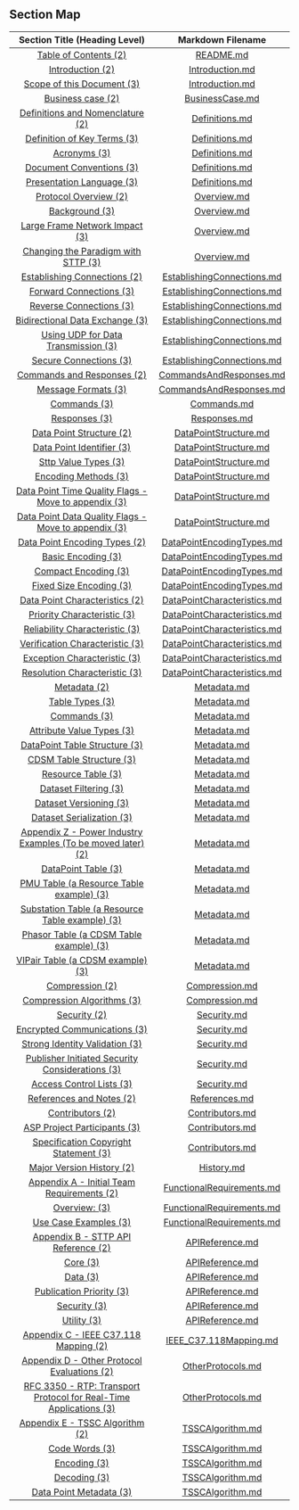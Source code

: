 ## Section Map

| Section Title (Heading Level) | Markdown Filename |
|:-----------------------------:|:-----------------:|
| [Table of Contents (2)](README.md#table-of-contents) | [README.md](README.md) |
| [Introduction (2)](Introduction.md#introduction) | [Introduction.md](Introduction.md) |
| [Scope of this Document (3)](Introduction.md#scope-of-this-document) | [Introduction.md](Introduction.md) |
| [Business case (2)](BusinessCase.md#business-case) | [BusinessCase.md](BusinessCase.md) |
| [Definitions and Nomenclature (2)](Definitions.md#definitions-and-nomenclature) | [Definitions.md](Definitions.md) |
| [Definition of Key Terms (3)](Definitions.md#definition-of-key-terms) | [Definitions.md](Definitions.md) |
| [Acronyms (3)](Definitions.md#acronyms) | [Definitions.md](Definitions.md) |
| [Document Conventions (3)](Definitions.md#document-conventions) | [Definitions.md](Definitions.md) |
| [Presentation Language (3)](Definitions.md#presentation-language) | [Definitions.md](Definitions.md) |
| [Protocol Overview (2)](Overview.md#protocol-overview) | [Overview.md](Overview.md) |
| [Background (3)](Overview.md#background) | [Overview.md](Overview.md) |
| [Large Frame Network Impact (3)](Overview.md#large-frame-network-impact) | [Overview.md](Overview.md) |
| [Changing the Paradigm with STTP (3)](Overview.md#changing-the-paradigm-with-sttp) | [Overview.md](Overview.md) |
| [Establishing Connections (2)](EstablishingConnections.md#establishing-connections) | [EstablishingConnections.md](EstablishingConnections.md) |
| [Forward Connections (3)](EstablishingConnections.md#forward-connections) | [EstablishingConnections.md](EstablishingConnections.md) |
| [Reverse Connections (3)](EstablishingConnections.md#reverse-connections) | [EstablishingConnections.md](EstablishingConnections.md) |
| [Bidirectional Data Exchange (3)](EstablishingConnections.md#bidirectional-data-exchange) | [EstablishingConnections.md](EstablishingConnections.md) |
| [Using UDP for Data Transmission (3)](EstablishingConnections.md#using-udp-for-data-transmission) | [EstablishingConnections.md](EstablishingConnections.md) |
| [Secure Connections (3)](EstablishingConnections.md#secure-connections) | [EstablishingConnections.md](EstablishingConnections.md) |
| [Commands and Responses (2)](CommandsAndResponses.md#commands-and-responses) | [CommandsAndResponses.md](CommandsAndResponses.md) |
| [Message Formats (3)](CommandsAndResponses.md#message-formats) | [CommandsAndResponses.md](CommandsAndResponses.md) |
| [Commands (3)](Commands.md#commands) | [Commands.md](Commands.md) |
| [Responses (3)](Responses.md#responses) | [Responses.md](Responses.md) |
| [Data Point Structure (2)](DataPointStructure.md#data-point-structure) | [DataPointStructure.md](DataPointStructure.md) |
| [Data Point Identifier (3)](DataPointStructure.md#data-point-identifier) | [DataPointStructure.md](DataPointStructure.md) |
| [Sttp Value Types (3)](DataPointStructure.md#sttp-value-types) | [DataPointStructure.md](DataPointStructure.md) |
| [Encoding Methods (3)](DataPointStructure.md#encoding-methods) | [DataPointStructure.md](DataPointStructure.md) |
| [Data Point Time Quality Flags - Move to appendix (3)](DataPointStructure.md#data-point-time-quality-flags---move-to-appendix) | [DataPointStructure.md](DataPointStructure.md) |
| [Data Point Data Quality Flags - Move to appendix (3)](DataPointStructure.md#data-point-data-quality-flags---move-to-appendix) | [DataPointStructure.md](DataPointStructure.md) |
| [Data Point Encoding Types (2)](DataPointEncodingTypes.md#data-point-encoding-types) | [DataPointEncodingTypes.md](DataPointEncodingTypes.md) |
| [Basic Encoding (3)](DataPointEncodingTypes.md#basic-encoding) | [DataPointEncodingTypes.md](DataPointEncodingTypes.md) |
| [Compact Encoding (3)](DataPointEncodingTypes.md#compact-encoding) | [DataPointEncodingTypes.md](DataPointEncodingTypes.md) |
| [Fixed Size Encoding (3)](DataPointEncodingTypes.md#fixed-size-encoding) | [DataPointEncodingTypes.md](DataPointEncodingTypes.md) |
| [Data Point Characteristics (2)](DataPointCharacteristics.md#data-point-characteristics) | [DataPointCharacteristics.md](DataPointCharacteristics.md) |
| [Priority Characteristic (3)](DataPointCharacteristics.md#priority-characteristic) | [DataPointCharacteristics.md](DataPointCharacteristics.md) |
| [Reliability Characteristic (3)](DataPointCharacteristics.md#reliability-characteristic) | [DataPointCharacteristics.md](DataPointCharacteristics.md) |
| [Verification Characteristic (3)](DataPointCharacteristics.md#verification-characteristic) | [DataPointCharacteristics.md](DataPointCharacteristics.md) |
| [Exception Characteristic (3)](DataPointCharacteristics.md#exception-characteristic) | [DataPointCharacteristics.md](DataPointCharacteristics.md) |
| [Resolution Characteristic (3)](DataPointCharacteristics.md#resolution-characteristic) | [DataPointCharacteristics.md](DataPointCharacteristics.md) |
| [Metadata (2)](Metadata.md#metadata) | [Metadata.md](Metadata.md) |
| [Table Types (3)](Metadata.md#table-types) | [Metadata.md](Metadata.md) |
| [Commands (3)](Metadata.md#commands) | [Metadata.md](Metadata.md) |
| [Attribute Value Types (3)](Metadata.md#attribute-value-types) | [Metadata.md](Metadata.md) |
| [DataPoint Table Structure (3)](Metadata.md#datapoint-table-structure) | [Metadata.md](Metadata.md) |
| [CDSM Table Structure (3)](Metadata.md#cdsm-table-structure) | [Metadata.md](Metadata.md) |
| [Resource Table (3)](Metadata.md#resource-table) | [Metadata.md](Metadata.md) |
| [Dataset Filtering (3)](Metadata.md#dataset-filtering) | [Metadata.md](Metadata.md) |
| [Dataset Versioning (3)](Metadata.md#dataset-versioning) | [Metadata.md](Metadata.md) |
| [Dataset Serialization (3)](Metadata.md#dataset-serialization) | [Metadata.md](Metadata.md) |
| [Appendix Z - Power Industry Examples (To be moved later) (2)](Metadata.md#appendix-z---power-industry-examples-to-be-moved-later) | [Metadata.md](Metadata.md) |
| [DataPoint Table (3)](Metadata.md#datapoint-table) | [Metadata.md](Metadata.md) |
| [PMU Table (a Resource Table example) (3)](Metadata.md#pmu-table-a-resource-table-example) | [Metadata.md](Metadata.md) |
| [Substation Table (a Resource Table example) (3)](Metadata.md#substation-table-a-resource-table-example) | [Metadata.md](Metadata.md) |
| [Phasor Table (a CDSM Table example) (3)](Metadata.md#phasor-table-a-cdsm-table-example) | [Metadata.md](Metadata.md) |
| [VIPair Table (a CDSM example) (3)](Metadata.md#vipair-table-a-cdsm-example) | [Metadata.md](Metadata.md) |
| [Compression (2)](Compression.md#compression) | [Compression.md](Compression.md) |
| [Compression Algorithms (3)](Compression.md#compression-algorithms) | [Compression.md](Compression.md) |
| [Security (2)](Security.md#security) | [Security.md](Security.md) |
| [Encrypted Communications (3)](Security.md#encrypted-communications) | [Security.md](Security.md) |
| [Strong Identity Validation (3)](Security.md#strong-identity-validation) | [Security.md](Security.md) |
| [Publisher Initiated Security Considerations (3)](Security.md#publisher-initiated-security-considerations) | [Security.md](Security.md) |
| [Access Control Lists (3)](Security.md#access-control-lists) | [Security.md](Security.md) |
| [References and Notes (2)](References.md#references-and-notes) | [References.md](References.md) |
| [Contributors (2)](Contributors.md#contributors) | [Contributors.md](Contributors.md) |
| [ASP Project Participants (3)](Contributors.md#asp-project-participants) | [Contributors.md](Contributors.md) |
| [Specification Copyright Statement (3)](Contributors.md#specification-copyright-statement) | [Contributors.md](Contributors.md) |
| [Major Version History (2)](History.md#major-version-history) | [History.md](History.md) |
| [Appendix A - Initial Team Requirements (2)](FunctionalRequirements.md#appendix-a---initial-team-requirements) | [FunctionalRequirements.md](FunctionalRequirements.md) |
| [Overview: (3)](FunctionalRequirements.md#overview) | [FunctionalRequirements.md](FunctionalRequirements.md) |
| [Use Case Examples (3)](FunctionalRequirements.md#use-case-examples) | [FunctionalRequirements.md](FunctionalRequirements.md) |
| [Appendix B - STTP API Reference (2)](APIReference.md#appendix-b---sttp-api-reference) | [APIReference.md](APIReference.md) |
| [Core (3)](APIReference.md#core) | [APIReference.md](APIReference.md) |
| [Data (3)](APIReference.md#data) | [APIReference.md](APIReference.md) |
| [Publication Priority (3)](APIReference.md#publication-priority) | [APIReference.md](APIReference.md) |
| [Security (3)](APIReference.md#security) | [APIReference.md](APIReference.md) |
| [Utility (3)](APIReference.md#utility) | [APIReference.md](APIReference.md) |
| [Appendix C - IEEE C37.118 Mapping (2)](IEEE_C37.118Mapping.md#appendix-c---ieee-c37-118-mapping) | [IEEE_C37.118Mapping.md](IEEE_C37.118Mapping.md) |
| [Appendix D - Other Protocol Evaluations (2)](OtherProtocols.md#appendix-d---other-protocol-evaluations) | [OtherProtocols.md](OtherProtocols.md) |
| [RFC 3350 - RTP: Transport Protocol for Real-Time Applications (3)](OtherProtocols.md#rfc-3350---rtp-transport-protocol-for-real-time-applications) | [OtherProtocols.md](OtherProtocols.md) |
| [Appendix E - TSSC Algorithm (2)](TSSCAlgorithm.md#appendix-e---tssc-algorithm) | [TSSCAlgorithm.md](TSSCAlgorithm.md) |
| [Code Words (3)](TSSCAlgorithm.md#code-words) | [TSSCAlgorithm.md](TSSCAlgorithm.md) |
| [Encoding (3)](TSSCAlgorithm.md#encoding) | [TSSCAlgorithm.md](TSSCAlgorithm.md) |
| [Decoding (3)](TSSCAlgorithm.md#decoding) | [TSSCAlgorithm.md](TSSCAlgorithm.md) |
| [Data Point Metadata (3)](TSSCAlgorithm.md#data-point-metadata) | [TSSCAlgorithm.md](TSSCAlgorithm.md) |
